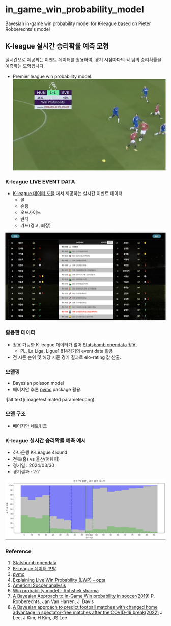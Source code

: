 # in_game_win_probability_model
 Bayesian in-game win probability model for K-league based on Pieter Robberechts's model


## K-league 실시간 승리확률 예측 모형

실시간으로 제공되는 이벤트 데이터를 활용하여, 경기 시점마다의 각 팀의 승리확률을 예측하는 모형입니다.

- Premier league win probability model.
![alt text](image/image.png)

### K-league LIVE EVENT DATA
- [K-league 데이터 포털](https://data.kleague.com/) 에서 제공하는 실시간 이벤트 데이터
    - 골 
    - 슈팅 
    - 오프사이드 
    - 반칙 
    - 카드(경고, 퇴장) 

![alt text](image/k-league_live_event.png)

### 활용한 데이터
- 활용 가능한 K-league 데이터가 없어 [Statsbomb opendata](https://github.com/statsbomb/open-data) 활용.
   - PL, La Liga, Ligue1 814경기의 event data 활용
- 전 시즌 순위 및 해당 시즌 경기 결과로 elo-rating 값 산출. 

### 모델링
- Bayesian poisson model
- 베이지안 추론 [pymc](https://www.pymc.io/) package 활용.

![alt text](image/estimated parameter.png)

### 모델 구조
- [베이지안 네트워크](graphical_structure.pdf)


### K-league 실시간 숭리확률 예측 예시
- 하나은행 K-League 4round
- 전북(홈) vs 울산(어웨이) 
- 경기일 : 2024/03/30
- 경기결과 : 2:2

![alt text](image/application_case.png)

### Reference
1. [Statsbomb opendata](https://github.com/statsbomb/open-data)
2. [K-League 데이터 포탈](https://data.kleague.com/)
3. [pymc](https://www.pymc.io/)
4. [Explaining Live Win Probability (LWP) - opta](https://theanalyst.com/eu/2021/11/live-win-probability/)
5. [Americal Soccer analysis](https://www.americansocceranalysis.com/home/2021/7/16/we-have-a-new-win-probability-model)
6. [Win probability model - Abhshek sharma](https://sharmaabhishekk.github.io/projects/win-probability-implementation)
7. [A Bayesian Approach to In-Game Win probability in soccer(2019)](https://dl.acm.org/doi/10.1145/3447548.3467194) P. Robberechts, Jan Van Harren, J. Davis
8. [A Bayesian approach to predict football matches with changed home advantage in spectator-free matches after the COVID-19 break(2022)](https://www.mdpi.com/1099-4300/24/3/366) J Lee, J Kim, H Kim, JS Lee

